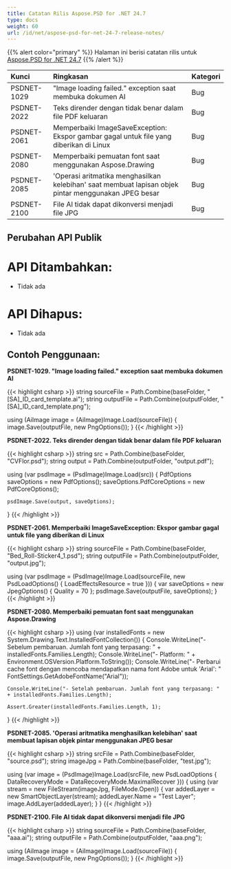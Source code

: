 ```yaml
---
title: Catatan Rilis Aspose.PSD for .NET 24.7
type: docs
weight: 60
url: /id/net/aspose-psd-for-net-24-7-release-notes/
---
```


{{% alert color="primary" %}}
Halaman ini berisi catatan rilis untuk [Aspose.PSD for .NET 24.7](https://www.nuget.org/packages/Aspose.PSD/)
{{% /alert %}}

| **Kunci**   | **Ringkasan**                                                                                     | **Kategori** |
|:------------|:-------------------------------------------------------------------------------------------------|:-------------|
| PSDNET-1029 | "Image loading failed." exception saat membuka dokumen AI                                        | Bug          |
| PSDNET-2022 | Teks dirender dengan tidak benar dalam file PDF keluaran                                          | Bug          |
| PSDNET-2061 | Memperbaiki ImageSaveException: Ekspor gambar gagal untuk file yang diberikan di Linux           | Bug          |
| PSDNET-2080 | Memperbaiki pemuatan font saat menggunakan Aspose.Drawing                                         | Bug          |
| PSDNET-2085 | 'Operasi aritmatika menghasilkan kelebihan' saat membuat lapisan objek pintar menggunakan JPEG besar | Bug     |
| PSDNET-2100 | File AI tidak dapat dikonversi menjadi file JPG                                                  | Bug          |

## **Perubahan API Publik**
# **API Ditambahkan:**
- Tidak ada

# **API Dihapus:**
- Tidak ada

## **Contoh Penggunaan:**

**PSDNET-1029. "Image loading failed." exception saat membuka dokumen AI**

{{< highlight csharp >}}
string sourceFile = Path.Combine(baseFolder, "[SA]_ID_card_template.ai");
string outputFile = Path.Combine(outputFolder, "[SA]_ID_card_template.png");

using (AiImage image = (AiImage)Image.Load(sourceFile))
{
    image.Save(outputFile, new PngOptions());
}
{{< /highlight >}}

**PSDNET-2022. Teks dirender dengan tidak benar dalam file PDF keluaran**

{{< highlight csharp >}}
string src = Path.Combine(baseFolder, "CVFlor.psd");
string output = Path.Combine(outputFolder, "output.pdf");

using (var psdImage = (PsdImage)Image.Load(src))
{
    PdfOptions saveOptions = new PdfOptions();
    saveOptions.PdfCoreOptions = new PdfCoreOptions();

    psdImage.Save(output, saveOptions);
}
{{< /highlight >}}

**PSDNET-2061. Memperbaiki ImageSaveException: Ekspor gambar gagal untuk file yang diberikan di Linux**

{{< highlight csharp >}}
string sourceFile = Path.Combine(baseFolder, "Bed_Roll-Sticker4_1.psd");
string outputFile = Path.Combine(outputFolder, "output.jpg");

using (var psdImage = (PsdImage)Image.Load(sourceFile, new PsdLoadOptions() { LoadEffectsResource = true }))
{
    var saveOptions = new JpegOptions() { Quality = 70 };
    psdImage.Save(outputFile, saveOptions);
}
{{< /highlight >}}

**PSDNET-2080. Memperbaiki pemuatan font saat menggunakan Aspose.Drawing**

{{< highlight csharp >}}
using (var installedFonts = new System.Drawing.Text.InstalledFontCollection())
{
    Console.WriteLine("- Sebelum pembaruan. Jumlah font yang terpasang: " + installedFonts.Families.Length);
    Console.WriteLine("- Platform: " + Environment.OSVersion.Platform.ToString());
    Console.WriteLine("- Perbarui cache font dengan mencoba mendapatkan nama font Adobe untuk 'Arial': "
    FontSettings.GetAdobeFontName("Arial"));

    Console.WriteLine("- Setelah pembaruan. Jumlah font yang terpasang: " + installedFonts.Families.Length);

    Assert.Greater(installedFonts.Families.Length, 1);
}
{{< /highlight >}}

**PSDNET-2085. 'Operasi aritmatika menghasilkan kelebihan' saat membuat lapisan objek pintar menggunakan JPEG besar**

{{< highlight csharp >}}
string srcFile = Path.Combine(baseFolder, "source.psd");
string imageJpg = Path.Combine(baseFolder, "test.jpg");

using (var image = (PsdImage)Image.Load(srcFile, new PsdLoadOptions { DataRecoveryMode = DataRecoveryMode.MaximalRecover }))
{
    using (var stream = new FileStream(imageJpg, FileMode.Open))
    {
        var addedLayer = new SmartObjectLayer(stream);
        addedLayer.Name = "Test Layer";
        image.AddLayer(addedLayer);
    }
}
{{< /highlight >}}

**PSDNET-2100. File AI tidak dapat dikonversi menjadi file JPG**

{{< highlight csharp >}}
string sourceFile = Path.Combine(baseFolder, "aaa.ai");
string outputFile = Path.Combine(outputFolder, "aaa.png");

using (AiImage image = (AiImage)Image.Load(sourceFile))
{
    image.Save(outputFile, new PngOptions());
}
{{< /highlight >}}
